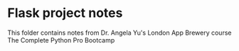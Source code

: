 # Flask project notes

This folder contains notes from Dr. Angela Yu's London App Brewery course The Complete Python Pro Bootcamp
